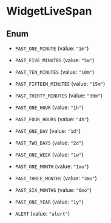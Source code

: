 # WidgetLiveSpan

## Enum

- `PAST_ONE_MINUTE` (value: `"1m"`)

- `PAST_FIVE_MINUTES` (value: `"5m"`)

- `PAST_TEN_MINUTES` (value: `"10m"`)

- `PAST_FIFTEEN_MINUTES` (value: `"15m"`)

- `PAST_THIRTY_MINUTES` (value: `"30m"`)

- `PAST_ONE_HOUR` (value: `"1h"`)

- `PAST_FOUR_HOURS` (value: `"4h"`)

- `PAST_ONE_DAY` (value: `"1d"`)

- `PAST_TWO_DAYS` (value: `"2d"`)

- `PAST_ONE_WEEK` (value: `"1w"`)

- `PAST_ONE_MONTH` (value: `"1mo"`)

- `PAST_THREE_MONTHS` (value: `"3mo"`)

- `PAST_SIX_MONTHS` (value: `"6mo"`)

- `PAST_ONE_YEAR` (value: `"1y"`)

- `ALERT` (value: `"alert"`)
